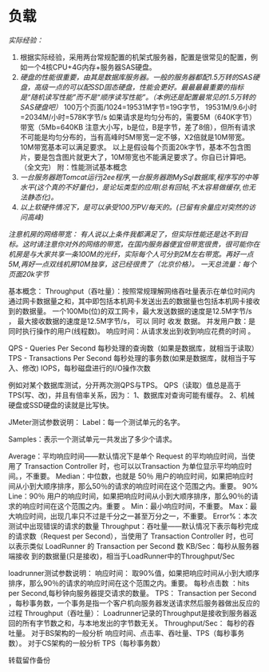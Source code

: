 # 负载

*实际经验：*



1. 根据实际经验，采用两台常规配置的机架式服务器，配置是很常见的配置，例如一个4核CPU+4G内存+服务器SAS硬盘。
2. *硬盘的性能很重要，由其是数据库服务器。一般的服务器都配1.5万转的SAS硬盘，高级一点的可以配SSD固态硬盘，性能会更好。最最最最重要的指标是“随机读写性能”而不是“顺序读写性能”。（本例还是配置最常见的1.5万转的SAS硬盘吧）* 100万个页面/1024=19531M字节=19G字节， 19531M/9.6小时=2034M/小时=578K字节/s 如果请求是均匀分布的，需要5M（640K字节）带宽（5Mb=640KB 注意大小写，b是位，B是字节，差了8倍），但所有请求不可能是均匀分布的，当有高峰时5M带宽一定不够，X2倍就是10M带宽。10M带宽基本可以满足要求。 以上是假设每个页面20k字节，基本不包含图片，要是包含图片就更大了，10M带宽也不能满足要求了。你自已计算吧。 （全文完） 附：性能测试基本概念
3. *一台服务器跑Tomcat运行j2ee程序,一台服务器跑MySql数据库,程序写的中等水平(这个真的不好量化)，是论坛类型的应用(总有回帖,不太容易做缓存,也无法静态化)。*
4. *以上软硬件情况下，是可以承受100万PV/每天的。(已留有余量应对突然的访问高峰)*



*注意机房的网络带宽：* *有人说以上条件我都满足了，但实际性能还是达不到目标。这时请注意你对外的网络的带宽，在国内服务器便宜但带宽很贵，很可能你在机房是与大家共享一条100M的光纤，实际每个人可分到2M左右带宽。再好一点5M,再好一点双线机房10M独享，这已经很贵了（北京价格）。* *一天总流量：每个页面20k字节*

基本概念： Throughput（吞吐量）：按照常规理解网络吞吐量表示在单位时间内通过网卡数据量之和，其中即包括本机网卡发送出去的数据量也包括本机网卡接收到的数据量。 一个100Mb(位)的双工网卡，最大发送数据的速度是12.5M字节/s ， 最大接收数据的速度是12.5M字节/s， 可以 同时 收发 数据。 并发用户数：是同时执行操作的用户(线程数)。 响应时间：从请求发出到收到响应花费的时间 。



QPS - Queries Per Second 每秒处理的查询数（如果是数据库，就相当于读取） TPS - Transactions Per Second 每秒处理的事务数(如果是数据库，就相当于写入、修改) IOPS，每秒磁盘进行的I/O操作次数



例如对某个数据库测试，分开两次测QPS与TPS。 QPS（读取）值总是高于TPS(写、改)，并且有倍率关系，因为： 1、数据库对查询可能有缓存。 2、机械硬盘或SSD硬盘的读就是比写快。

JMeter测试参数说明： Label：每一个测试单元的名字。



Samples：表示一个测试单元一共发出了多少个请求。



Average：平均响应时间——默认情况下是单个 Request 的平均响应时间，当使用了 Transaction Controller 时，也可以以Transaction 为单位显示平均响应时间。，不重要。 Median：中位数，也就是 50％ 用户的响应时间，如果把响应时间从小到大顺序排序，那么50％的请求的响应时间在这个范围之内。重要。 90% Line：90％ 用户的响应时间，如果把响应时间从小到大顺序排序，那么90％的请求的响应时间在这个范围之内。重要 。 Min：最小响应时间，不重要。 Max：最大响应时间，出现几率只不过是千分之一甚至万分之一，不重要。 Error%：本次测试中出现错误的请求的数量 Throughput：吞吐量——默认情况下表示每秒完成的请求数（Request per Second），当使用了 Transaction Controller 时，也可以表示类似 LoadRunner 的 Transaction per Second 数 KB/Sec：每秒从服务器端接收 到的数据量(只是接收)，相当于LoadRunner中的Throughput/Sec

loadrunner测试参数说明： 响应时间： 取90%值，如果把响应时间从小到大顺序排序，那么90％的请求的响应时间在这个范围之内。重要。 每秒点击数 ：hits per Second,每秒钟向服务器提交请求的数量。 TPS： Transaction per Second ，每秒事务数，一个事务是指一个客户机向服务器发送请求然后服务器做出反应的过程 Throughput（吞吐量）： Loadrunner记录的Throughput是接收到服务器返回的所有字节数之和，与本地发出的字节数无关。 Throughput/Sec： 每秒的吞吐量。 对于BS架构的一般分析 响应时间、点击率、吞吐量、TPS（每秒事务数）。 对于CS架构的一般分析 TPS（每秒事务数）



转载留作备份